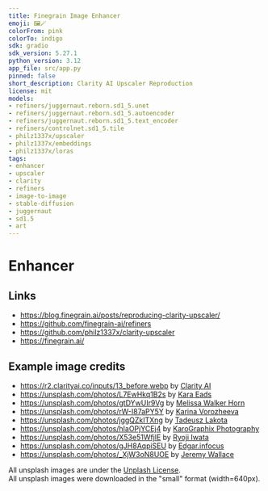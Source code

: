 ```yaml
---
title: Finegrain Image Enhancer
emoji: 🖼️🪄
colorFrom: pink
colorTo: indigo
sdk: gradio
sdk_version: 5.27.1
python_version: 3.12
app_file: src/app.py
pinned: false
short_description: Clarity AI Upscaler Reproduction
license: mit
models:
- refiners/juggernaut.reborn.sd1_5.unet
- refiners/juggernaut.reborn.sd1_5.autoencoder
- refiners/juggernaut.reborn.sd1_5.text_encoder
- refiners/controlnet.sd1_5.tile
- philz1337x/upscaler
- philz1337x/embeddings
- philz1337x/loras
tags:
- enhancer
- upscaler
- clarity
- refiners
- image-to-image
- stable-diffusion
- juggernaut
- sd1.5
- art
---
```


# Enhancer

## Links

- https://blog.finegrain.ai/posts/reproducing-clarity-upscaler/
- https://github.com/finegrain-ai/refiners
- https://github.com/philz1337x/clarity-upscaler
- https://finegrain.ai/

## Example image credits

- https://r2.clarityai.co/inputs/13_before.webp by [Clarity AI](https://clarityai.co/)
- https://unsplash.com/photos/L7EwHkq1B2s by [Kara Eads](https://unsplash.com/@karaeads)
- https://unsplash.com/photos/gtDYwUIr9Vg by [Melissa Walker Horn](https://unsplash.com/@eilivsonas)
- https://unsplash.com/photos/rW-I87aPY5Y by [Karina Vorozheeva](https://unsplash.com/@_k_arinn)
- https://unsplash.com/photos/jggQZkITXng by [Tadeusz Lakota](https://unsplash.com/@tadekl)
- https://unsplash.com/photos/hIaOPjYCEj4 by [KaroGraphix Photography](https://unsplash.com/@karographix)
- https://unsplash.com/photos/X53e51WfjlE by [Ryoji Iwata](https://unsplash.com/@ryoji__iwata)
- https://unsplash.com/photos/gJH8AqpiSEU by [Edgar.infocus](https://unsplash.com/@edgar_infocus)
- https://unsplash.com/photos/_XjW3oN8UOE by [Jeremy Wallace](https://unsplash.com/@jdanielw)

All unsplash images are under the [Unplash License](https://unsplash.com/license). \
All unsplash images were downloaded in the "small" format (width=640px).
